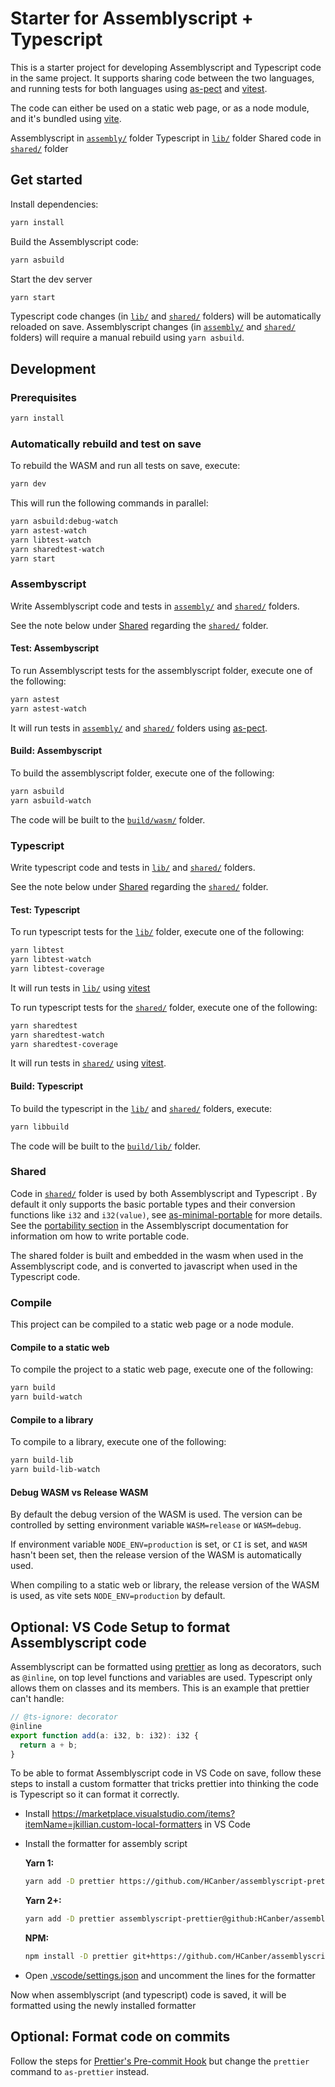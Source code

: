 # Starter for Assemblyscript + Typescript

This is a starter project for developing Assemblyscript and Typescript code in the same project. It supports sharing code between the two languages, and running tests for both languages using [as-pect](https://as-pect.gitbook.io/as-pect/) and [vitest](https://vitest.dev/).

The code can either be used on a static web page, or as a node module, and it's bundled using [vite](https://vitejs.dev/).

Assemblyscript in [`assembly/`](assembly) folder
Typescript in [`lib/`](lib) folder
Shared code in [`shared/`](shared) folder

## Get started

Install dependencies:

```sh
yarn install
```

Build the Assemblyscript code:

```sh
yarn asbuild
```

Start the dev server

```sh
yarn start
```

Typescript code changes (in [`lib/`](lib) and [`shared/`](shared) folders) will be automatically reloaded on save.
Assemblyscript changes (in [`assembly/`](assembly) and [`shared/`](shared) folders) will require a manual rebuild using `yarn asbuild`.

## Development

### Prerequisites

```sh
yarn install
```

### Automatically rebuild and test on save

To rebuild the WASM and run all tests on save, execute:

```sh
yarn dev
```

This will run the following commands in parallel:

```sh
yarn asbuild:debug-watch
yarn astest-watch
yarn libtest-watch
yarn sharedtest-watch
yarn start
```

### Assembyscript

Write Assemblyscript code and tests in [`assembly/`](assembly) and [`shared/`](shared) folders.

See the note below under [Shared](#shared) regarding the [`shared/`](shared) folder.

#### Test: Assembyscript

To run Assemblyscript tests for the assemblyscript folder, execute one of the following:

```sh
yarn astest
yarn astest-watch
```

It will run tests in [`assembly/`](assembly) and [`shared/`](shared) folders using [as-pect](https://as-pect.gitbook.io/as-pect/).

#### Build: Assembyscript

To build the assemblyscript folder, execute one of the following:

```sh
yarn asbuild
yarn asbuild-watch
```

The code will be built to the [`build/wasm/`](build/wasm) folder.

### Typescript

Write typescript code and tests in [`lib/`](lib) and [`shared/`](shared) folders.

See the note below under [Shared](#shared) regarding the [`shared/`](shared) folder.

#### Test: Typescript

To run typescript tests for the [`lib/`](lib) folder, execute one of the following:

```sh
yarn libtest
yarn libtest-watch
yarn libtest-coverage
```

It will run tests in [`lib/`](lib) using [vitest](https://vitest.dev/)

To run typescript tests for the [`shared/`](shared) folder, execute one of the following:

```sh
yarn sharedtest
yarn sharedtest-watch
yarn sharedtest-coverage
```

It will run tests in [`shared/`](shared) using [vitest](https://vitest.dev/).

#### Build: Typescript

To build the typescript in the [`lib/`](lib) and [`shared/`](shared) folders, execute:

```sh
yarn libbuild
```

The code will be built to the [`build/lib/`](build/lib) folder.

### Shared

Code in [`shared/`](shared) folder is used by both Assemblyscript and Typescript . By default it only supports the basic portable types and their conversion functions like `i32` and `i32(value)`, see [as-minimal-portable](as-minimal-portable/README.md) for more details.
See the [portability section](https://www.assemblyscript.org/compiler.html#portability) in the Assemblyscript documentation for information om how to write portable code.

The shared folder is built and embedded in the wasm when used in the Assemblyscript code, and is converted to javascript when used in the Typescript code.

### Compile

This project can be compiled to a static web page or a node module.

#### Compile to a static web

To compile the project to a static web page, execute one of the following:

```sh
yarn build
yarn build-watch
```

#### Compile to a library

To compile to a library, execute one of the following:

```sh
yarn build-lib
yarn build-lib-watch
```

#### Debug WASM vs Release WASM

By default the debug version of the WASM is used.
The version can be controlled by setting environment variable `WASM=release` or `WASM=debug`.

If environment variable `NODE_ENV=production` is set, or `CI` is set, and `WASM` hasn't been set, then the release version of the WASM is automatically used.

When compiling to a static web or library, the release version of the WASM is used, as vite sets `NODE_ENV=production` by default.

## Optional: VS Code Setup to format Assemblyscript code

Assemblyscript can be formatted using [prettier](https://prettier.io/) as long as decorators, such as `@inline`, on top level functions and variables are used. Typescript only allows them on classes and its members. This is an example that prettier can't handle:

```ts
// @ts-ignore: decorator
@inline
export function add(a: i32, b: i32): i32 {
  return a + b;
}
```

To be able to format Assemblyscript code in VS Code on save, follow these steps to install a custom formatter that tricks prettier into thinking the code is Typescript so it can format it correctly.

- Install https://marketplace.visualstudio.com/items?itemName=jkillian.custom-local-formatters in VS Code

- Install the formatter for assembly script

  **Yarn 1:**

  ```sh
  yarn add -D prettier https://github.com/HCanber/assemblyscript-prettier
  ```

  **Yarn 2+:**

  ```sh
  yarn add -D prettier assemblyscript-prettier@github:HCanber/assemblyscript-prettier
  ```

  **NPM:**

  ```sh
  npm install -D prettier git+https://github.com/HCanber/assemblyscript-prettier.git
  ```

- Open [.vscode/settings.json](.vscode/settings.json) and uncomment the lines for the formatter

Now when assemblyscript (and typescript) code is saved, it will be formatted using the newly installed formatter

## Optional: Format code on commits

Follow the steps for [Prettier's Pre-commit Hook](https://prettier.io/docs/en/precommit.html) but change the `prettier` command to `as-prettier` instead.
